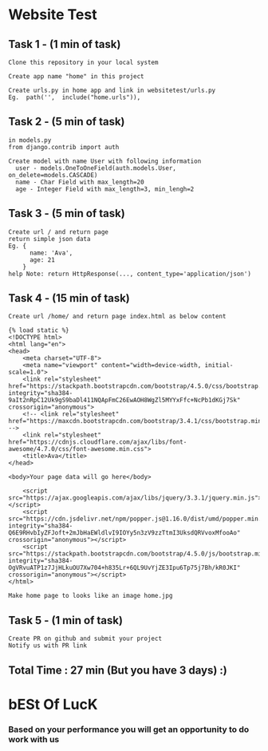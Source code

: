 # Website Test

## Task 1 - (1 min of task)
```
Clone this repository in your local system
```
```
Create app name "home" in this project
```
```
Create urls.py in home app and link in websitetest/urls.py
Eg.  path('',  include("home.urls")),
```

## Task 2 - (5 min of task)
```
in models.py
from django.contrib import auth
```
```
Create model with name User with following information
  user - models.OneToOneField(auth.models.User, on_delete=models.CASCADE)
  name - Char Field with max_length=20
  age - Integer Field with max_length=3, min_lengh=2 
```

## Task 3 - (5 min of task)
```
Create url / and return page
return simple json data
Eg. { 
      name: 'Ava',
      age: 21
    }
help Note: return HttpResponse(..., content_type='application/json')
```

## Task 4 - (15 min of task)
```
Create url /home/ and return page index.html as below content
```
```
{% load static %}
<!DOCTYPE html>
<html lang="en">
<head>
    <meta charset="UTF-8">
    <meta name="viewport" content="width=device-width, initial-scale=1.0">
    <link rel="stylesheet" href="https://stackpath.bootstrapcdn.com/bootstrap/4.5.0/css/bootstrap.min.css" integrity="sha384-9aIt2nRpC12Uk9gS9baDl411NQApFmC26EwAOH8WgZl5MYYxFfc+NcPb1dKGj7Sk" crossorigin="anonymous">
    <!-- <link rel="stylesheet" href="https://maxcdn.bootstrapcdn.com/bootstrap/3.4.1/css/bootstrap.min.css"> -->
    <link rel="stylesheet" href="https://cdnjs.cloudflare.com/ajax/libs/font-awesome/4.7.0/css/font-awesome.min.css">
    <title>Ava</title>
</head>

<body>Your page data will go here</body>

    <script src="https://ajax.googleapis.com/ajax/libs/jquery/3.3.1/jquery.min.js"></script>
    <script src="https://cdn.jsdelivr.net/npm/popper.js@1.16.0/dist/umd/popper.min.js" integrity="sha384-Q6E9RHvbIyZFJoft+2mJbHaEWldlvI9IOYy5n3zV9zzTtmI3UksdQRVvoxMfooAo" crossorigin="anonymous"></script>
    <script src="https://stackpath.bootstrapcdn.com/bootstrap/4.5.0/js/bootstrap.min.js" integrity="sha384-OgVRvuATP1z7JjHLkuOU7Xw704+h835Lr+6QL9UvYjZE3Ipu6Tp75j7Bh/kR0JKI" crossorigin="anonymous"></script>
</html>
```
```
Make home page to looks like an image home.jpg
```

## Task 5 - (1 min of task)
```
Create PR on github and submit your project
Notify us with PR link
```

## Total Time : 27 min (But you have 3 days) :)

# bESt Of LucK
### Based on your performance you will get an opportunity to do work with us

